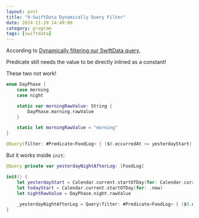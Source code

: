 ```yaml
---
layout: post
title: "9-SwiftData Dynamically Query Filter"
date: 2024-11-29 14:49:00
category: program
tags: [swiftdata]
---
```


According to [Dynamically filtering our SwiftData query](https://www.hackingwithswift.com/books/ios-swiftui/dynamically-filtering-our-swiftdata-query),  

Predicate still needs the value to be directly inlined as a constant!  


These two not work!  
```swift
enum DayPhase {
    case morning
    case night

    static var morningRawValue: String {
        DayPhase.morning.rawValue
    }

    static let morningRawValue = "morning"
}
```

```swift
@Query(filter: #Predicate<FoodLog> { ($0.occurredAt >= yesterdayStart) && ($0.occurredAt < todayStart) && ($0.dayPhase.rawValue == DayPhase.nightRawValue) }) private var yesterdayNightAfterLog2: [FoodLog]
```

But it works inside `init`:  

```swift
@Query private var yesterdayNightAfterLog: [FoodLog]

init() {  
    let yesterdayStart = Calendar.current.startOfDay(for: Calendar.current.date(byAdding: .day, value: -1, to: .now)!)  
    let todayStart = Calendar.current.startOfDay(for: .now)  
    let nightRawValue = DayPhase.night.rawValue  
    
    _yesterdayNightAfterLog = Query(filter: #Predicate<FoodLog> { ($0.occurredAt >= yesterdayStart) && ($0.occurredAt < todayStart) && ($0.dayPhase.rawValue == nightRawValue) })  
}
```


[jekyll]: http://jekyllrb.com
[jekyll-gh]: https://github.com/jekyll/jekyll
[jekyll-help]: https://github.com/jekyll/jekyll-help

